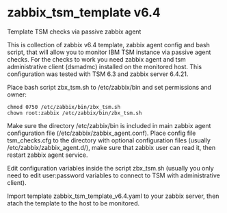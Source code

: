 # zabbix_tsm_template v6.4
Template TSM checks via passive zabbix agent

This is collection of zabbix v6.4 template, zabbix agent config and bash script, that will allow you to monitor IBM TSM instance via passive agent checks.
For the checks to work you need zabbix agent and tsm administrative client (dsmadmc) installed on the monitored host.
This configuration was tested with TSM 6.3 and zabbix server 6.4.21.

Place bash script zbx_tsm.sh to /etc/zabbix/bin and set permissions and owner:
```
chmod 0750 /etc/zabbix/bin/zbx_tsm.sh
chown root:zabbix /etc/zabbix/bin/zbx_tsm.sh
```
Make sure the directory /etc/zabbix/bin is included in main zabbix agent configuration file (/etc/zabbix/zabbix_agent.conf).
Place config file tsm_checks.cfg to the directory with optional configuration files (usually /etc/zabbix/zabbix_agent.d/), make sure that zabbix user can read it, then restart zabbix agent service.

Edit configuration variables inside the script zbx_tsm.sh (usually you only need to edit user:password variables to connect to TSM with administrative client).

Import template zabbix_tsm_template_v6.4.yaml to your zabbix server, then atach the template to the host to be monitored.

